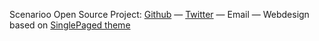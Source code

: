 Scenarioo Open Source Project:
<a href="https://github.com/scenarioo" target="_blank">Github</a>
 &mdash;
<a href="https://twitter.com/search?q=%23scenarioo" target="_blank">Twitter</a>
 &mdash;
<a onclick="javascript:sendContactEmail();">Email</a>
 &mdash;
 Webdesign based on <a href="https://github.com/t413/SinglePaged" target="_blank">SinglePaged theme</a>
